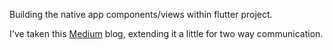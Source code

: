 
Building the native app components/views within flutter project. 

I've taken this [Medium](https://medium.com/47billion/creating-a-bridge-in-flutter-between-dart-and-native-code-in-java-or-objectivec-5f80fd0cd713) blog, extending it a little for two way communication. 


